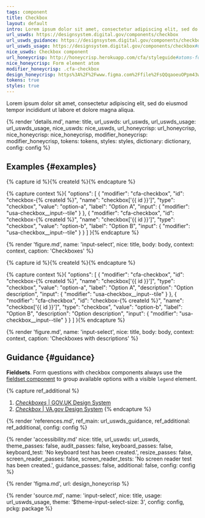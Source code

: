```yaml
---
tags: component
title: Checkbox
layout: default
intro: Lorem ipsum dolor sit amet, consectetur adipiscing elit, sed do eiusmod tempor incididunt ut labore et dolore magna aliqua.
url_uswds: https://designsystem.digital.gov/components/checkbox
url_uswds_guidance: https://designsystem.digital.gov/components/checkbox#guidance
url_uswds_usage: https://designsystem.digital.gov/components/checkbox#using-the-checkbox-component-2
nice_uswds: Checkbox component
url_honeycrisp: http://honeycrisp.herokuapp.com/cfa/styleguide#atoms-form_elements
nice_honeycrisp: Form element atom
modifier_honeycrisp: .cfa-checkbox
design_honeycrisp: https%3A%2F%2Fwww.figma.com%2Ffile%2FsQQqaoeuOPpm43wLlYfyEo%2FHoneycrisp-Design-System%3Ftype%3Ddesign%26node-id%3D6129%253A562%26mode%3Ddesign%26t%3DEPbRtLr1I6JH7aqP-1
tokens: true
styles: true
---
```


<!-- INTRO -->

Lorem ipsum dolor sit amet, consectetur adipiscing elit, sed do eiusmod tempor incididunt ut labore et dolore magna aliqua.

<!-- DETAILS -->

{% render 'details.md',
  name: title,
  url_uswds: url_uswds,
  url_uswds_usage: url_uswds_usage,
  nice_uswds: nice_uswds,
  url_honeycrisp: url_honeycrisp,
  nice_honeycrisp: nice_honeycrisp,
  modifier_honeycrisp: modifier_honeycrisp,
  tokens: tokens,
  styles: styles,
  dictionary: dictionary,
  config: config %}

  <!-- EXAMPLES -->

## Examples {#examples}

{% capture id %}{% createId %}{% endcapture %}

{% capture context %}{
  "options": [
    {
      "modifier": "cfa-checkbox",
      "id": "checkbox-{% createId %}",
      "name": "checkbox['{{ id }}']",
      "type": "checkbox",
      "value": "option-a",
      "label": "Option A",
      "input": {
        "modifier": "usa-checkbox__input--tile"
      }
    },
    {
      "modifier": "cfa-checkbox",
      "id": "checkbox-{% createId %}",
      "name": "checkbox['{{ id }}']",
      "type": "checkbox",
      "value": "option-b",
      "label": "Option B",
      "input": {
        "modifier": "usa-checkbox__input--tile"
      }
    }
  ]
}{% endcapture %}

{% render 'figure.md', name: 'input-select', nice: title, body: body, context: context, caption: 'Checkboxes' %}

{% capture id %}{% createId %}{% endcapture %}

{% capture context %}{
  "options": [
    {
      "modifier": "cfa-checkbox",
      "id": "checkbox-{% createId %}",
      "name": "checkbox['{{ id }}']",
      "type": "checkbox",
      "value": "option-a",
      "label": "Option A",
      "description": "Option description",
      "input": {
        "modifier": "usa-checkbox__input--tile"
      }
    },
    {
      "modifier": "cfa-checkbox",
      "id": "checkbox-{% createId %}",
      "name": "checkbox['{{ id }}']",
      "type": "checkbox",
      "value": "option-b",
      "label": "Option B",
      "description": "Option description",
      "input": {
        "modifier": "usa-checkbox__input--tile"
      }
    }
  ]
}{% endcapture %}

{% render 'figure.md', name: 'input-select', nice: title, body: body, context: context, caption: 'Checkboxes with descriptions' %}

<!-- GUIDANCE -->

## Guidance {#guidance}

**Fieldsets**. Form questions with checkbox components always use the <a href="{{ config.baseUrl }}components/fieldset">fieldset component</a> to group available options with a visible `legend` element.

{% capture ref_additional %}
1. <a href="https://design-system.service.gov.uk/components/checkboxes" target="_blank" rel="noopener nofollow" class="usa-link--external"><cite>Checkboxes</cite> | GOV.UK Design System</a>
1. <a href="https://design.va.gov/components/form/checkbox" target="_blank" rel="noopener nofollow" class="usa-link--external"><cite>Checkbox</cite> | VA.gov Design System</a>
{% endcapture %}

{% render 'references.md', ref_main: url_uswds_guidance, ref_additional: ref_additional, config: config %}

<!-- ACCESSIBILITY -->

{% render 'accessibility.md'
  nice: title,
  url_uswds: url_uswds,
  theme_passes: false,
  audit_passes: false,
  keyboard_passes: false,
  keyboard_test: 'No keyboard test has been created.',
  resize_passes: false,
  screen_reader_passes: false,
  screen_reader_tests: 'No screen reader test has been created.',
  guidance_passes: false,
  additional: false,
  config: config %}

<!-- DESIGN -->

{% render 'figma.md', url: design_honeycrisp %}

<!-- SOURCE -->

{% render 'source.md', name: 'input-select', nice: title, usage: url_uswds_usage, theme: '$theme-input-select-size: 3', config: config, pckg: package %}
